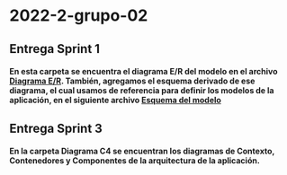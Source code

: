 # 2022-2-grupo-02

## Entrega Sprint 1

#### En esta carpeta se encuentra el diagrama E/R del modelo en el archivo [Diagrama E/R](Diagrama%20E_R%20del%20modelo.png). También, agregamos el esquema derivado de ese diagrama, el cual usamos de referencia para definir los modelos de la aplicación, en el siguiente archivo [Esquema del modelo](Esquema%20del%20modelo.pdf)

## Entrega Sprint 3

#### En la carpeta Diagrama C4 se encuentran los diagramas de Contexto, Contenedores y Componentes de la arquitectura de la aplicación.
